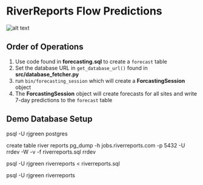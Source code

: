 # RiverReports Flow Predictions

![alt text](https://flyrods.weebly.com/uploads/2/9/0/8/2908219/8020826_orig.jpg)

## Order of Operations
1) Use code found in **forecasting.sql** to create a `forecast` table
2) Set the database URL in `get_database_url()` found in **src/database_fetcher.py**
3) run `bin/forecasting_session` which will create a **ForcastingSession** object
4) The **ForcastingSession** object will create forecasts for all sites and write 7-day predictions to the `forecast` table

## Demo Database Setup

psql -U rjgreen postgres

create table river reports
pg_dump -h jobs.riverreports.com -p 5432 -U rrdev -W -v -f riverreports.sql rrdev

psql -U rjgreen riverreports < riverreports.sql

psql -U rjgreen riverreports

